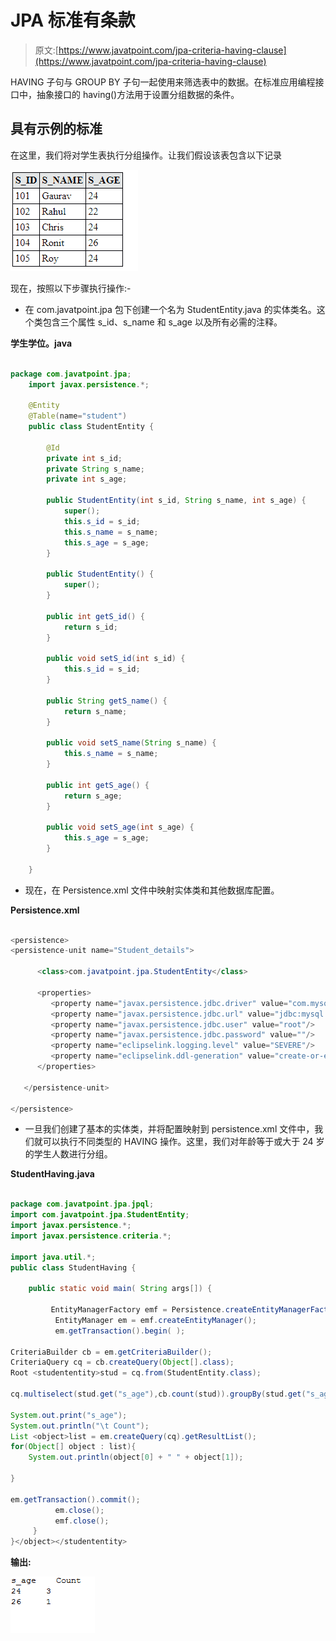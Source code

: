 # JPA 标准有条款

> 原文:[https://www.javatpoint.com/jpa-criteria-having-clause](https://www.javatpoint.com/jpa-criteria-having-clause)

HAVING 子句与 GROUP BY 子句一起使用来筛选表中的数据。在标准应用编程接口中，抽象接口的 having()方法用于设置分组数据的条件。

## 具有示例的标准

在这里，我们将对学生表执行分组操作。让我们假设该表包含以下记录

![JPA Criteria Having clause](img/4492373180135f95926a41eb5addac9b.png)

现在，按照以下步骤执行操作:-

*   在 com.javatpoint.jpa 包下创建一个名为 StudentEntity.java 的实体类名。这个类包含三个属性 s_id、s_name 和 s_age 以及所有必需的注释。

**学生学位。java**

```java

package com.javatpoint.jpa;
	import javax.persistence.*;

	@Entity
	@Table(name="student")
	public class StudentEntity {

		@Id
		private int s_id;
		private String s_name;
		private int s_age;

		public StudentEntity(int s_id, String s_name, int s_age) {
			super();
			this.s_id = s_id;
			this.s_name = s_name;
			this.s_age = s_age;
		}

		public StudentEntity() {
			super();
		}

		public int getS_id() {
			return s_id;
		}

		public void setS_id(int s_id) {
			this.s_id = s_id;
		}

		public String getS_name() {
			return s_name;
		}

		public void setS_name(String s_name) {
			this.s_name = s_name;
		}

		public int getS_age() {
			return s_age;
		}

		public void setS_age(int s_age) {
			this.s_age = s_age;
		}

	}

```

*   现在，在 Persistence.xml 文件中映射实体类和其他数据库配置。

**Persistence.xml**

```java

<persistence>
<persistence-unit name="Student_details">

      <class>com.javatpoint.jpa.StudentEntity</class>

      <properties>
         <property name="javax.persistence.jdbc.driver" value="com.mysql.jdbc.Driver"/>
         <property name="javax.persistence.jdbc.url" value="jdbc:mysql://localhost:3306/studentdata"/>
         <property name="javax.persistence.jdbc.user" value="root"/>
         <property name="javax.persistence.jdbc.password" value=""/>
         <property name="eclipselink.logging.level" value="SEVERE"/>
         <property name="eclipselink.ddl-generation" value="create-or-extend-tables"/>
      </properties>

   </persistence-unit>

</persistence>

```

*   一旦我们创建了基本的实体类，并将配置映射到 persistence.xml 文件中，我们就可以执行不同类型的 HAVING 操作。这里，我们对年龄等于或大于 24 岁的学生人数进行分组。

**StudentHaving.java**

```java

package com.javatpoint.jpa.jpql;
import com.javatpoint.jpa.StudentEntity;
import javax.persistence.*;
import javax.persistence.criteria.*;

import java.util.*;
public class StudentHaving {

	public static void main( String args[]) {

		 EntityManagerFactory emf = Persistence.createEntityManagerFactory( "Student_details" );
	      EntityManager em = emf.createEntityManager();
	      em.getTransaction().begin( );

CriteriaBuilder cb = em.getCriteriaBuilder();
CriteriaQuery cq = cb.createQuery(Object[].class);
Root <studententity>stud = cq.from(StudentEntity.class);

cq.multiselect(stud.get("s_age"),cb.count(stud)).groupBy(stud.get("s_age")).having(cb.ge(stud.get("s_age"), 24));

System.out.print("s_age");
System.out.println("\t Count");
List <object>list = em.createQuery(cq).getResultList();
for(Object[] object : list){
	System.out.println(object[0] + " " + object[1]);

}

em.getTransaction().commit();
	      em.close();
	      emf.close();  
	 }
}</object></studententity> 
```

**输出:**

![JPA JPQL Having clause](img/1c989d54a7083ba6660c8dfe1026aa78.png)